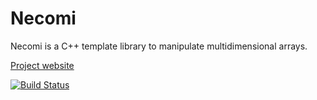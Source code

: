 # Necomi

Necomi is a C++ template library to manipulate multidimensional arrays.

[Project website](http://necomi.atelo.org)

[![Build Status](https://travis-ci.org/etlapale/necomi.svg?branch=master)](https://travis-ci.org/etlapale/necomi)

